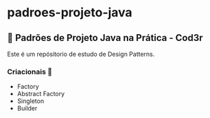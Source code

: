 # padroes-projeto-java

## 🎲 Padrões de Projeto Java na Prática - Cod3r

Este é um repósitorio de estudo de Design Patterns.

### **Criacionais** 📏
- Factory
- Abstract Factory
- Singleton
- Builder